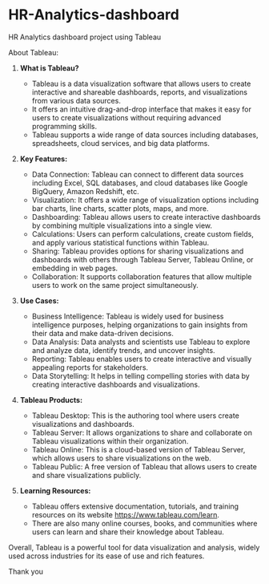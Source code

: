 # HR-Analytics-dashboard
HR Analytics dashboard project using Tableau

About Tableau:

1. **What is Tableau?**
   - Tableau is a data visualization software that allows users to create interactive and shareable dashboards, reports, and visualizations from various data sources.
   - It offers an intuitive drag-and-drop interface that makes it easy for users to create visualizations without requiring advanced programming skills.
   - Tableau supports a wide range of data sources including databases, spreadsheets, cloud services, and big data platforms.

2. **Key Features:**
   - Data Connection: Tableau can connect to different data sources including Excel, SQL databases, and cloud databases like Google BigQuery, Amazon Redshift, etc.
   - Visualization: It offers a wide range of visualization options including bar charts, line charts, scatter plots, maps, and more.
   - Dashboarding: Tableau allows users to create interactive dashboards by combining multiple visualizations into a single view.
   - Calculations: Users can perform calculations, create custom fields, and apply various statistical functions within Tableau.
   - Sharing: Tableau provides options for sharing visualizations and dashboards with others through Tableau Server, Tableau Online, or embedding in web pages.
   - Collaboration: It supports collaboration features that allow multiple users to work on the same project simultaneously.

3. **Use Cases:**
   - Business Intelligence: Tableau is widely used for business intelligence purposes, helping organizations to gain insights from their data and make data-driven decisions.
   - Data Analysis: Data analysts and scientists use Tableau to explore and analyze data, identify trends, and uncover insights.
   - Reporting: Tableau enables users to create interactive and visually appealing reports for stakeholders.
   - Data Storytelling: It helps in telling compelling stories with data by creating interactive dashboards and visualizations.

4. **Tableau Products:**
   - Tableau Desktop: This is the authoring tool where users create visualizations and dashboards.
   - Tableau Server: It allows organizations to share and collaborate on Tableau visualizations within their organization.
   - Tableau Online: This is a cloud-based version of Tableau Server, which allows users to share visualizations on the web.
   - Tableau Public: A free version of Tableau that allows users to create and share visualizations publicly.

5. **Learning Resources:**
   - Tableau offers extensive documentation, tutorials, and training resources on its website https://www.tableau.com/learn.
   - There are also many online courses, books, and communities where users can learn and share their knowledge about Tableau.

Overall, Tableau is a powerful tool for data visualization and analysis, widely used across industries for its ease of use and rich features.

Thank you
